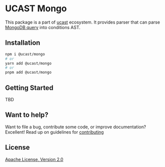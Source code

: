 # UCAST Mongo

This package is a part of [ucast] ecosystem. It provides parser that can parse [MongoDB query](https://docs.mongodb.com/manual/reference/operator/query/) into conditions AST.

[ucast]: https://github.com/stalniy/ucast

## Installation

```sh
npm i @ucast/mongo
# or
yarn add @ucast/mongo
# or
pnpm add @ucast/mongo
```

## Getting Started

TBD

## Want to help?

Want to file a bug, contribute some code, or improve documentation? Excellent! Read up on guidelines for [contributing]

## License

[Apache License, Version 2.0](http://www.apache.org/licenses/LICENSE-2.0)

[contributing]: https://github.com/stalniy/uscast/blob/master/CONTRIBUTING.md
